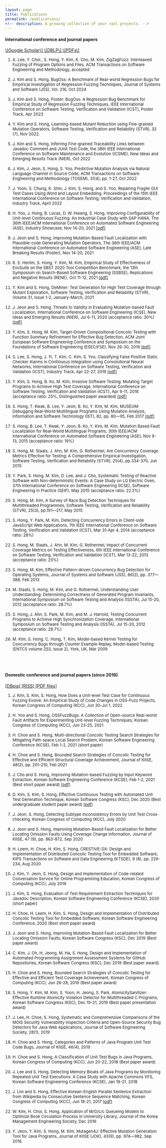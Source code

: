 ```yaml
---
layout: page
title: Publications
permalink: /publications/
<!-- description: A growing collection of your cool projects. -->
---
```


<h4> International conference and journal papers </h4>  <a class="page-link" href="https://scholar.google.co.kr/citations?user=AXlXg2AAAAAJ"> \[Google Scholar\] </a> <a class="page-link" href="https://dblp.dagstuhl.de/pers/hd/h/Hong:Shin"> \[DBLP\] </a> <a class="page-link" href="https://github.com/hongshin/publications"> \[PDFs\] </a>

<ol>
<font size=2> <li> A. Lee, Y. Choi., S. Hong, Y. Kim, K. Cho, M. Kim, ZigZagFuzz: Interleaved Fuzzing of Program Options and Files, ACM Transactions on Software Engineering and Methodology, accepted
<br/><br/></li> </font>
<font size=2> <li> J. Kim and S. Hong, BugOss: A Benchmark of Real-world Regression Bugs for Empirical Investigation of Regression Fuzzing Techniques, Journal of Systems and Software (JSS), Vol. 216, Oct 2024
<br/><br/></li> </font>
<font size=2> <li> J. Kim and S. Hong, Poster: BugOss: A Regression Bug Benchmark for Empirical Study of Regression Fuzzing Techniques, IEEE International Conference on Software Testing, Verification and Validation (ICST), Poster Track, Apr 2023 <br/><br/></li> </font>
<font size=2> <li> Y. Kim and S. Hong, Learning-based Mutant Reduction using Fine-grained Mutation Operators, Software Testing, Verification and Reliability (STVR), 32 (7), Nov 2022. <br/><br/></li> </font>
<font size=2> <li> J. Kim and S. Hong, Inferring Fine-grained Traceability Links between Javadoc Comment and JUnit Test Code, the 38th IEEE International Conference on Software Maintenance and Evolution (ICSME), New Ideas and Emerging Results Track (NIER), Oct 2022
<br/><br/></li></font>
<font size=2> <li> J. Kim, J. Jeon, S. Hong, S. Yoo, Predictive Mutation Analysis via Natural Language Channel in Source Code, ACM Transactions on Software Engineering and Methodology (TOSEM), 31(4), pp. 1-27, Oct 2022
<br/><br/></li></font>
<font size=2> <li> J. Yoon, S. Chung, K. Shin, J. Kim, S. Hong, and S. Yoo, Repairing Fragile GUI Test Cases Using Word and Layout Embedding. Proceedings of the 15th IEEE International Conference on Software Testing, Verification and Validation, Industry Track, April 2022 <br/><br/></li></font>
<font size=2> <li> H. Yoo, J. Hong, B. Lucas, D. W. Hwang, S. Hong, Improving Configurability of Unit-level Continuous Fuzzing: An Industrial Case Study with SAP HANA, The 36th IEEE/ACM International Conference on Automated Software Engineering (ASE), Industry Showcase, Nov 14-20, 2021 <a href="https://hongshin.github.io/pubs/ase21-industry.pdf">[pdf]</a> <br/><br/></li></font>
<font size=2> <li> J. Jeon and S. Hong, Improving Mutation-Based Fault Localization with Plausible-code Generating Mutation Operators, The 36th IEEE/ACM International Conference on Automated Software Engineering (ASE), Late Breaking Results (Poster), Nov 14-20, 2021 <br/><br/></li></font>
<font size=2> <li> R. S. Herlim, S. Hong, Y. Kim, M. Kim, Empirical Study of Effectiveness of EvoSuite on the SBST 2020 Tool Competition Benchmark, the 13th Symposium on Search-Based Software Engineering (SSBSE), Replications and Negative Results (RENE), Oct 11-12, 2021 <a href="https://hongshin.github.io/pubs/ssbse21-evosuite.pdf">[pdf]</a> <br/><br/></li></font>
<font size=2> <li> Y. Kim and S. Hong, DeMiner: Test Generation for High Test Coverage through Mutant Exploration, Software Testing, Verification and Reliability (STVR), Volume 31, Issue 1-2, January-March, 2021 <br/><br/></li></font>
<font size=2> <li> J. Jeon and S. Hong, Threats to Validity in Evaluating Mutation-based Fault Localization, International Conference on Software Engineering (ICSE), New Ideas and Emerging Results (NIER), Jul 6-11, 2020 (acceptance ratio: 30%) <a href="https://hongshin.github.io/pubs/icse20-mbfl.pdf">[pdf]</a> <br/><br/></li> </font>
<font size=2> <li> Y. Kim, S. Hong, M. Kim, Target-Driven Compositional Concolic Testing with Function Summary Refinement for Effective Bug Detection, ACM Joint European Software Engineering Conference and Symposium on the Foundations of Software Engineering (ESEC/FSE), Nov 26-30, 2019 <a href="https://hongshin.github.io/pubs/fse19-focal.pdf">[pdf]</a> <br/><br/></li></font>
<font size=2> <li> S. Lee, S. Hong, J. Yi, T. Kim, C. Kim, S. Yoo, Classifying False Positive Static Checker Alarms in Continuous Integration using Convolutional Neural Networks, International Conference on Software Testing, Verification and Validation (ICST), Industry Track, Apr 22-27, 2019 <a href="https://hongshin.github.io/pubs/icst2019-falsealarm.pdf">[pdf]</a> <br/><br/></li></font>
<font size=2> <li> Y. Kim, S. Hong, B. Ko, M. Kim, Invasive Software Testing: Mutating Target Programs to Achieve High Test Coverage, International Conference on Software Testing, Verification and Validation (ICST), Apr 9-11, 2018 (acceptance ratio: 25%, Distinguished paper awarded) <a href="https://hongshin.github.io/pubs/icst2018-deminer.pdf">[pdf]</a> <br/><br/></li></font>
<font size=2> <li> S. Hong, T. Kwak, B. Lee, Y. Jeon, B. Ko, Y. Kim, M. Kim, MUSEUM: Debugging Real-World Multilingual Programs Using Mutation Analysis, Information and Software Technology (IST), 82, pp. 80—95, Feb 2017 <a href="https://hongshin.github.io/pubs/ist-museum.pdf">[pdf]</a><br/><br/></li></font>
<font size=2> <li> S. Hong, B. Lee, T. Kwak, Y. Jeon, B. Ko, Y. Kim, M. Kim, Mutation Based Fault Localization for Real-World Multilingual Programs, 30th IEEE/ACM International Conference on Automated Software Engineering (ASE), Nov 9-13, 2015 (acceptance ratio: 19%)  <br/><br/></li></font>
<font size=2> <li> S. Hong, M. Staats, J. Ahn, M. Kim, G. Rothermel, Are Concurrency Coverage Metrics Effective for Testing: A Comprehensive Empirical Investigation, Software Testing, Verification and Reliability (STVR), 25(4), pp.334-370, Jun 2015 <br/><br/></li></font>
<font size=2> <li> Y. Park, S. Hong, M. Kim, D. Lee, and J. Cho, Systematic Testing of Reactive Software with Non-deterministic Events: A Case Study on LG Electric Oven, 37th International Conference on Software Engineering (ICSE), Software Engineering in Practice (SEIP), May 2015 (acceptance ratio: 22.5%) <br/><br/></li> </font>
<font size=2> <li> S. Hong, M. Kim, A Survey of Race Bug Detection Techniques for Multithreaded Programmes, Software Testing, Verification and Reliability (STVR), 25(3), pp.191—217, May 2015 <br/><br/></li></font>
<font size=2> <li> S. Hong, Y. Park, M. Kim, Detecting Concurrency Errors in Client-side JavaScript Web Applications, 7th IEEE International Conference on Software Testing, Verification and Validation (ICST), Mar 31-Apr 4, 2014 (acceptance ratio: 28%) <br/><br/></li></font>
<font size=2> <li> S. Hong, M. Staats, J. Ahn, M. Kim, G. Rothermel, Impact of Concurrent Coverage Metrics on Testing Effectiveness, 6th IEEE International Conference on Software Testing, Verification and Validation (ICST), Mar 13-22, 2013 (acceptance ratio: 25%) <br/><br/></li></font>
<font size=2> <li> S. Hong, M. Kim, Effective Pattern-driven Concurrency Bug Detection for Operating Systems, Journal of Systems and Software (JSS), 86(2), pp. 377—388, Feb 2013 <br/><br/></li></font>
<font size=2> <li> M. Staats, S. Hong, M. Kim, and G. Rothermel, Understanding User Understanding: Determining Correctness of Generated Program Invariants, International Symposium on Software Testing and Analysis (ISSTA), Jul 15-20, 2012 (acceptance ratio: 28.7%) <br/><br/></li></font>
<font size=2> <li> S. Hong, J. Ahn, S. Park, M. Kim, and M. J. Harrold, Testing Concurrent Programs to Achieve High Synchronization Coverage, International Symposium on Software Testing and Analysis (ISSTA), Jul 15-20, 2012 (acceptance ratio: 28.7%) <br/><br/></li></font>
<font size=2> <li> M. Kim, S. Hong. C. Hong, T. Kim, Model-based Kernel Testing for Concurrency Bugs through Counter Example Replay, Model-based Testing (ENTCS volume 253, issue 2), York, UK, Mar 2009 <br/><br/></li></font>
</ol>

<br>
 
<h4> Domestic conference and journal papers (since 2016) </h4>

<a class="page-link" href="http://www.dbpia.co.kr/Author/AuthorInfo?arcId=&ancId=712724"> [DBpia] </a>
<a class="page-link" href="http://www.riss.kr/search/Search.do?detailSearch=true&searchGubun=true&queryText=znCreator,+%ED%99%8D%EC%8B%A0+%28+Hong+Shin+%29&colName=re_a_kor"> [RISS] </a> 
<a class="page-link" href="https://github.com/hongshin/publications/tree/main/korean"> [PDF files] </a> 
<br>

<ol> 
<font size=2> <li>	J. Kim, S. Kim, S. Hong, How Does a Unit-level Test Case for Continuous Fuzzing Evolve: An Empirical Study of Code Changes in OSS-Fuzz Projects, Korean Congress of Computing (KCC), Jun 30-Jul 1, 2022 <br/><br/></li></font>
<font size=2> <li>	H. Yoo and S. Hong, OSSFuzzBugs: A Collection of Open-source Real-world Fault Artifacts for Experimenting Unit-level Fuzzing Techniques, Korean Congress of Computing (KCC), Jun 23-25, 2021 <br/><br/></li></font>
<font size=2><li> H. Choe and S. Hong, Multi-directional Concolic Testing Search Strategies for Mitigating Path-space Local Search Problem, Korean Software Engineering Conference (KCSE), Feb 1-2, 2021 (short paper) <br/><br/></li></font>
<font size=2><li> H. Choe and S. Hong, Bounded Search Strategies of Concolic Testing for Effective and Efficient Structural Coverage Achievement, Journal of KIISE, 48(2), pp. 201-210, Feb 2021<br/><br/></li></font>
<font size=2><li> J. Cho and S. Hong, Improving Mutation-based Fuzzing by Input Keyword Extraction, Korean Software Engineering Conference (KCSE), Feb 1-2, 2021 (Best short paper award) <a href="https://hongshin.github.io/pubs/kcse21-fuzzing.pdf">[pdf]</a> <br/><br/></li></font>
<font size=2><li>	D. Kim, S. Kim, S. Hong, Effective Continuous Testing with Automated Unit Test Generation Technique, Korean Software Congress (KSC), Dec 2020 (Best undergraduate student paper award) <a href="https://hongshin.github.io/pubs/ksc20-randoop.pdf">[pdf]</a><br/><br/></li></font>
<font size=2><li>	J. Jeon, S. Hong, Detecting Subtype Inconsistency Errors by Unit Test Cross-checking, Korean Congress of Computing (KCC), July 2020 <br/><br/></li></font>
<font size=2><li>	J. Jeon and S. Hong, Improving Mutation-Based Fault Localization for Better Locating Omission Faults Using Coverage Change Information, Journal of KIISE, 47 (9), pp. 863-872, Sep 2020 <br/><br/></li></font>
<font size=2><li>	H. Leem, H. Choe, H. Kim, S. Hong, CRESTIVE-DX: Design and Implementation of Distributed Concolic Testing Tool for Embedded Software, KIPS Transactions on Software and Data Engineering (KTSDE), 9 (8), pp. 229-234, Aug 2020 <br/><br/></li></font>
<font size=2><li>	J. Kim, Y. Jeon, S. Hong, Design and Implementation of Code-related Conversation Service for Online Programming Education, Korean Congress of Computing (KCC), July 2019 <br/><br/></li></font>
<font size=2><li>	J. Kim, S. Hong, Evaluation of Test Requirement Extraction Techniques for Javadoc Description, Korean Software Engineering Conference (KCSE), 2020 (short paper) <br/><br/></li></font>
<font size=2><li>	H. Choe, H. Leem, H. Kim, S. Hong, Design and Implementation of Distributed Concolic Testing Tool for Embedded Software, Korean Software Engineering Conference, 2020 (Best short paper award) <br/><br/></li></font>
<font size=2><li>	J. Jeon and S. Hong, Improving Mutation-Based Fault Localization for Better Locating Omission Faults, Korean Software Congress (KSC), Dec 2019 (Best paper award) <br/><br/></li></font>
<font size=2><li>	C. Kim, J. Oh, H, Jeong, M. Ha, S. Hong, Design and Implementation of Automated Programming Assignment Assessment Systems for GitHub Repositories, Korean Software Congress (KSC), Dec 2019 (Best paper award) <br/><br/></li></font>
<font size=2><li>	H. Choe and S. Hong, Bounded Search Strategies of Concolic Testing for Effective and Efficient Test Coverage Achievement, Korean Congress of Computing (KCC), Jun 26-28, 2019 (Best paper award) <br/><br/></li></font>
<font size=2><li>	S. Hong, Y. Kim, M. Kim, S. Yoon, H. Jeong, S. Park, AtomicitySanitizer: Effective Runtime Atomicity Violation Detector for Multithreaded C Programs, Korean Software Congress (KSC), Dec 19-21, 2019 (Best paper presentation award) <br/><br/></li></font>
<font size=2><li>	J. Lee, H. Choe, S. Hong, Systematic and Comprehensive Comparisons of the MOIS Security Vulnerability Inspection Criteria and Open-Source Security Bug Detectors for Java Web Applications, Journal of Software Engineering Society, 28(1), 2019 <br/><br/></li></font>
<font size=2><li>	H. Choe and S. Hong, Categories and Patterns of Java Program Unit Test Code Bugs, Journal of KIISE, 46(4), 2019 <br/><br/></li></font>
<font size=2><li>	H. Choe and S. Hong, A Classification of Unit Test Bugs in Java Programs, Korean Congress of Computing (KCC), Jun 20-22, 2018 (Best paper award) <br/><br/></li></font>
<font size=2><li>	J. Lee and S. Hong, Detecting Memory Bloats of Java Programs by Monitoring Repeated Unit Test Executions: A Case Study with Apache Commons VFS, Korean Software Engineering Conference (KCSE), Jan 19-21, 2018 <br/><br/></li></font>
<font size=2><li>	J. Lim and S. Hong, Effective Korean-English Parallel Sentence Extraction from Wikipedia by Consecutive Sentence Sequence Matching, Korean Congress of Computing (KCC), Jun 18-21, 2017
<a href="https://hongshin.github.io/pubs/kcc17-hancorpus.pdf">[pdf]</a>
 <br/><br/></li></font>
<font size=2><li>	W. Kim, H. Choi, S. Hong, Application of M/G/c/c Queueing Models to Optimize Book Circulation Process in University Library, Journal of the Korea Management Engineering Society, Dec 2016 <br/><br/></li></font>
<font size=2><li>	Y. Jeon, Y. Kim, S. Hong, M. Kim, Mutagen4J: Effective Mutation Generation Tool for Java Programs, Journal of KIISE (JOK), 43(9), pp. 974—982, Sep 2016 <br/><br/></li></font>
</ol>
